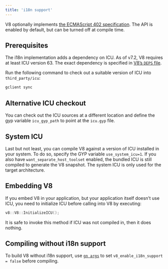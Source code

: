 ```yaml
---
title: 'i18n support'
---
```

V8 optionally implements [the ECMAScript 402 specification](https://tc39.github.io/ecma402/). The API is enabled by default, but can be turned off at compile time.

## Prerequisites

The i18n implementation adds a dependency on ICU. As of v7.2, V8 requires at least ICU version 63. The exact dependency is specified in [V8’s `DEPS` file](https://chromium.googlesource.com/v8/v8.git/+/master/DEPS).

Run the following command to check out a suitable version of ICU into `third_party/icu`:

```bash
gclient sync
```

## Alternative ICU checkout

You can check out the ICU sources at a different location and define the gyp variable `icu_gyp_path` to point at the `icu.gyp` file.

## System ICU

Last but not least, you can compile V8 against a version of ICU installed in your system. To do so, specify the GYP variable `use_system_icu=1`. If you also have `want_separate_host_toolset` enabled, the bundled ICU is still compiled to generate the V8 snapshot. The system ICU is only used for the target architecture.

## Embedding V8

If you embed V8 in your application, but your application itself doesn’t use ICU, you need to initialize ICU before calling into V8 by executing:

```cpp
v8::V8::InitializeICU();
```

It is safe to invoke this method if ICU was not compiled in, then it does nothing.

## Compiling without i18n support

To build V8 without i18n support, use [`gn args`](/docs/build-gn#gn) to set `v8_enable_i18n_support = false` before compiling.
